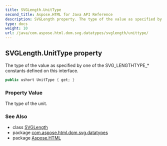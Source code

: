 ```yaml
---
title: SVGLength.UnitType
second_title: Aspose.HTML for Java API Reference
description: SVGLength property. The type of the value as specified by one of the SVG_LENGTHTYPE_ constants defined on this interface
type: docs
weight: 10
url: /java/com.aspose.html.dom.svg.datatypes/svglength/unittype/
---
```

## SVGLength.UnitType property

The type of the value as specified by one of the SVG_LENGTHTYPE_* constants defined on this interface.

```java
public ushort UnitType { get; }
```

### Property Value

The type of the unit.

### See Also

* class [SVGLength](../)
* package [com.aspose.html.dom.svg.datatypes](../../svglength/)
* package [Aspose.HTML](../../../)
